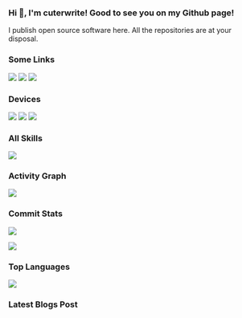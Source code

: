 ### Hi 👋, I'm cuterwrite! Good to see you on my Github page!

I publish open source software here. All the repositories are at your disposal.

###   Some Links

[![](https://img.shields.io/badge/My%20Website-black?style=flat-square&logo=vercel&logoColor=white)](https://cuterwrite.top/)
[![](https://img.shields.io/badge/Github-black?style=flat-square&logo=github&logoColor=white)](https://github.com/PKUcoldkeyboard/)
[![](https://img.shields.io/badge/ZhiHu-black?style=flat-square&logo=zhihu&logoColor=white)](https://www.zhihu.com/people/kong-tiao-cheng-tai-lang-30-57)

###   Devices

[![](https://img.shields.io/badge/-Magicbook-black?style=flat-square&logo=huawei)](https://cuterwrite.top/)
[![](https://img.shields.io/badge/-iPhone%2014%20-black?style=flat-square&logo=apple)](https://www.apple.com/iphone-14/)
[![](https://img.shields.io/badge/Desktop%20Computer-black?style=flat-square&logo=microsoft&logoColor=white)](https://www.microsoft.com/)


###   All Skills

![](https://skillicons.dev/icons?perline=15&i=github,gitlab,git,stackoverflow,vscode,idea,js,html,css,c,nodejs,python,java,vue,spring,maven,mongo,redis,mysql,md,linux,bash,docker,kubernetes,nginx,jenkins,tensorflow,pytorch,golang,flutter,cs,cpp,cmake,d3,dart,discord,bots,dotnet,githubactions,gradle,graphql,kafka,latex,php,postman)

###   Activity Graph

![](https://github-readme-activity-graph.cyclic.app/graph?username=PKUcoldkeyboard&bg_color=1c1917&color=ffffff&line=216E39&point=32C15F&area_color=1c1917&area=true&hide_border=true&custom_title=GitHub%20Commits%20Graph)

###   Commit Stats

![](https://github-readme-stats.vercel.app/api?username=PKUcoldkeyboard&count_private=true&show_icons=true&theme=radical&show_owner=true)

![](https://github-profile-trophy.vercel.app/?username=PKUcoldkeyboard&theme=radical&row=1)

###   Top Languages

![](https://github-readme-stats.vercel.app/api/top-langs/?username=PKUcoldkeyboard&layout=compact&theme=dark)

###   Latest Blogs Post
<!-- BLOG-POST-LIST:START --><!-- BLOG-POST-LIST:END -->
